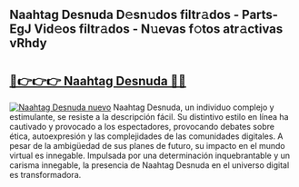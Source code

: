 ## Naahtag Desnuda D𝚎sn𝚞dos filtr𝚊dos - Parts-EgJ Vid𝚎os filtr𝚊dos - N𝚞evas f𝚘tos atr𝚊ctivas vRhdy

# <h2><a href="http://mb8xiek.tromn.icu/?c=Naahtag+Desnuda">🔗👉👉👉 Naahtag Desnuda 🔗🔗</a></h2>

[![Naahtag Desnuda nuevo](https://i.imgur.com/pEAQMta.gif)](http://mb8xiek.tromn.icu/?c=Naahtag+Desnuda)
Naahtag Desnuda, un individuo complejo y estimulante, se resiste a la descripción fácil. Su distintivo estilo en línea ha cautivado y provocado a los espectadores, provocando debates sobre ética, autoexpresión y las complejidades de las comunidades digitales. A pesar de la ambigüedad de sus planes de futuro, su impacto en el mundo virtual es innegable. Impulsada por una determinación inquebrantable y un carisma innegable, la presencia de Naahtag Desnuda en el universo digital es transformadora.
